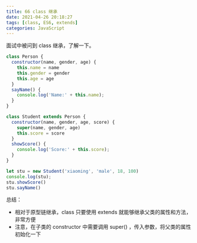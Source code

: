 ```yaml
---
title: 66 class 继承
date: 2021-04-26 20:18:27
tags: [class, ES6, extends]
categories: JavaScript
---
```


面试中被问到 class 继承，了解一下。

<!-- more -->

```javascript
class Person {
  constructor(name, gender, age) {
    this.name = name
    this.gender = gender
    this.age = age
  }
  sayName() {
    console.log('Name:' + this.name);
  }
}

class Student extends Person {
  constructor(name, gender, age, score) {
    super(name, gender, age)
    this.score = score
  }
  showScore() {
    console.log('Score:' + this.score);
  }
}

let stu = new Student('xiaoming', 'male', 18, 100)
console.log(stu);
stu.showScore()
stu.sayName()
```

总结：

- 相对于原型链继承，class 只要使用 extends 就能够继承父类的属性和方法，非常方便
- 注意，在子类的 constructor 中需要调用 super() ，传入参数，将父类的属性初始化一下
